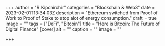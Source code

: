 +++
author = "R.Kipchirchir"
categories = "Blockchain & Web3"
date = 2023-02-01T13:34:03Z
description = "Ethereum switched from Proof of Work to Proof of Stake to stop alot of energy consumption."
draft = true
image = ""
tags = ["DeFi", "Bitcoin"]
title = "Here is Bitcoin: The Future of Digital Finance"
[cover]
alt = ""
caption = ""
image = ""

+++
